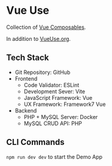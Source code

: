 # Vue Use

Collection of [Vue Composables](https://vuejs.org/guide/reusability/composables.html).

In addition to [VueUse.org](https://vueuse.org/).

## Tech Stack

- Git Repository: GitHub
- Frontend
  - Code Validator: ESLint
  - Development Sever: Vite
  - JavaScript Framework: Vue
  - UX Framework: Framework7 Vue
- Backend
  - PHP + MySQL Server: Docker
  - MySQL CRUD API: PHP

## CLI Commands

`npm run dev dev` to start the Demo App